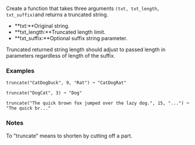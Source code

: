Create a function that takes three arguments `(txt, txt_length, txt_suffix)`and returns a truncated string.

*   **txt:**Original string.
*   **txt_length:**Truncated length limit.
*   **txt_suffix:**Optional suffix string parameter.

Truncated returned string length should adjust to passed length in parameters regardless of length of the suffix.


### Examples ###
    truncate("CatDogDuck", 9, "Rat") ➞ "CatDogRat"

    truncate("DogCat", 3) ➞ "Dog"

    truncate("The quick brown fox jumped over the lazy dog.", 15, "...") ➞ "The quick br..."


### Notes ###
To "truncate" means to shorten by cutting off a part.